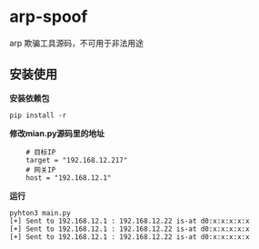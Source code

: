 # arp-spoof
arp 欺骗工具源码，不可用于非法用途

## 安装使用

**安装依赖包**
```
pip install -r 
```

**修改mian.py源码里的地址**
```
    # 目标IP
    target = "192.168.12.217"
    # 网关IP
    host = "192.168.12.1"
```

**运行**
```
pyhton3 main.py
[+] Sent to 192.168.12.1 : 192.168.12.22 is-at d0:x:x:x:x:x
[+] Sent to 192.168.12.1 : 192.168.12.22 is-at d0:x:x:x:x:x
[+] Sent to 192.168.12.1 : 192.168.12.22 is-at d0:x:x:x:x:x
```
